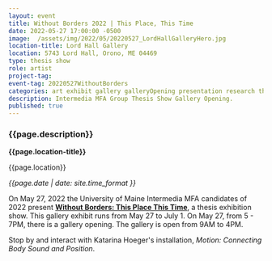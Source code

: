 ```yaml
---
layout: event
title: Without Borders 2022 | This Place, This Time
date: 2022-05-27 17:00:00 -0500
image:  /assets/img/2022/05/20220527_LordHallGalleryHero.jpg
location-title: Lord Hall Gallery
location: 5743 Lord Hall, Orono, ME 04469
type: thesis show
role: artist
project-tag:
event-tag: 20220527WithoutBorders
categories: art exhibit gallery galleryOpening presentation research thesis
description: Intermedia MFA Group Thesis Show Gallery Opening.
published: true
---
```

### {{page.description}}

**{{page.location-title}}**

{{page.location}}

*{{page.date | date: site.time_format }}*

On May 27, 2022 the University of Maine Intermedia MFA candidates of 2022 present [**Without Borders: This Place This Time**](https://intermedia.umaine.edu/this-place-this-time/), a thesis exhibition show.
This gallery exhibit runs from May 27 to July 1.
On May 27, from 5 - 7PM, there is a gallery opening.
The gallery is open from 9AM to 4PM.


Stop by and interact with Katarina Hoeger's installation, *Motion: Connecting Body Sound and Position*.
